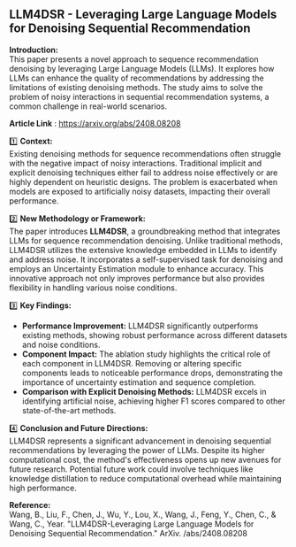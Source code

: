 ## LLM4DSR - Leveraging Large Language Models for Denoising Sequential Recommendation

**Introduction:**  
This paper presents a novel approach to sequence recommendation denoising by leveraging Large Language Models (LLMs). It explores how LLMs can enhance the quality of recommendations by addressing the limitations of existing denoising methods. The study aims to solve the problem of noisy interactions in sequential recommendation systems, a common challenge in real-world scenarios.

**Article Link** : https://arxiv.org/abs/2408.08208

1️⃣ **Context:**  
Existing denoising methods for sequence recommendations often struggle with the negative impact of noisy interactions. Traditional implicit and explicit denoising techniques either fail to address noise effectively or are highly dependent on heuristic designs. The problem is exacerbated when models are exposed to artificially noisy datasets, impacting their overall performance.

2️⃣ **New Methodology or Framework:**  
The paper introduces **LLM4DSR**, a groundbreaking method that integrates LLMs for sequence recommendation denoising. Unlike traditional methods, LLM4DSR utilizes the extensive knowledge embedded in LLMs to identify and address noise. It incorporates a self-supervised task for denoising and employs an Uncertainty Estimation module to enhance accuracy. This innovative approach not only improves performance but also provides flexibility in handling various noise conditions.

3️⃣ **Key Findings:**  
- **Performance Improvement:** LLM4DSR significantly outperforms existing methods, showing robust performance across different datasets and noise conditions.
- **Component Impact:** The ablation study highlights the critical role of each component in LLM4DSR. Removing or altering specific components leads to noticeable performance drops, demonstrating the importance of uncertainty estimation and sequence completion.
- **Comparison with Explicit Denoising Methods:** LLM4DSR excels in identifying artificial noise, achieving higher F1 scores compared to other state-of-the-art methods.

4️⃣ **Conclusion and Future Directions:**  
LLM4DSR represents a significant advancement in denoising sequential recommendations by leveraging the power of LLMs. Despite its higher computational cost, the method's effectiveness opens up new avenues for future research. Potential future work could involve techniques like knowledge distillation to reduce computational overhead while maintaining high performance.

**Reference:**  
Wang, B., Liu, F., Chen, J., Wu, Y., Lou, X., Wang, J., Feng, Y., Chen, C., & Wang, C., Year. "LLM4DSR-Leveraging Large Language Models for Denoising Sequential Recommendation." ArXiv. /abs/2408.08208

